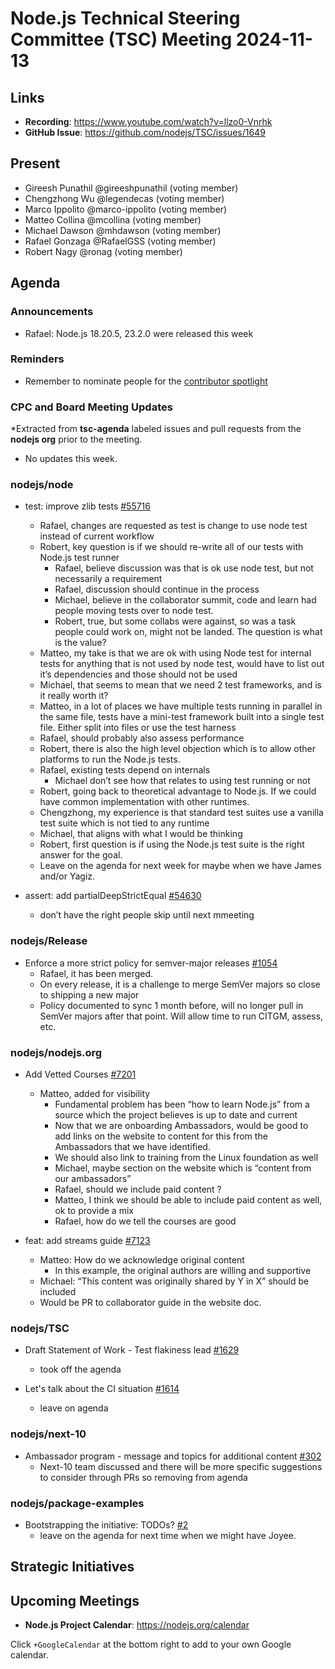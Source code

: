 # Node.js Technical Steering Committee (TSC) Meeting 2024-11-13

## Links

* **Recording**:  <https://www.youtube.com/watch?v=llzo0-Vnrhk>
* **GitHub Issue**: <https://github.com/nodejs/TSC/issues/1649>

## Present

* Gireesh Punathil @gireeshpunathil (voting member)
* Chengzhong Wu @legendecas (voting member)
* Marco Ippolito @marco-ippolito (voting member)
* Matteo Collina @mcollina (voting member)
* Michael Dawson @mhdawson (voting member)
* Rafael Gonzaga @RafaelGSS (voting member)
* Robert Nagy @ronag (voting member)

## Agenda

### Announcements

* Rafael: Node.js 18.20.5, 23.2.0 were released this week

### Reminders

* Remember to nominate people for the [contributor spotlight](https://github.com/nodejs/node/blob/main/doc/contributing/reconizing-contributors.md#bi-monthly-contributor-spotlight)

### CPC and Board Meeting Updates

*Extracted from **tsc-agenda** labeled issues and pull requests from the **nodejs org** prior to the meeting.

* No updates this week.

### nodejs/node

* test: improve zlib tests [#55716](https://github.com/nodejs/node/pull/55716)
  * Rafael, changes are requested as test is change to use node test instead of current workflow
  * Robert, key question is if we should re-write all of our tests with Node.js test runner
    * Rafael, believe discussion was that is ok use node test, but not necessarily a requirement
    * Rafael, discussion should continue in the process
    * Michael, believe in the collaborator summit, code and learn had people moving tests over to node test.
    * Robert, true, but some collabs were against, so was a task people could work on, might not be landed. The question is what is the value?
  * Matteo, my take is that we are ok with using Node test for internal tests for anything that is
    not used by node test, would have to list out it’s dependencies and those should not be used
  * Michael, that seems to mean that we need 2 test frameworks, and is it really worth it?
  * Matteo, in a lot of places we have multiple tests running in parallel in the same file, tests
    have a mini-test framework built into a single test file. Either split into files or use the test harness
  * Rafael, should probably also  assess performance
  * Robert, there is also the high level objection which is to allow other platforms to run the Node.js tests.
  * Rafael, existing tests depend on internals
    * Michael don’t see how that relates to using test running or not
  * Robert, going back to theoretical advantage to Node.js. If we could have common implementation with other runtimes.
  * Chengzhong, my experience is that standard test suites use a vanilla test suite which is not tied to any runtime
  * Michael, that aligns with what I would be thinking
  * Robert, first question is if using the Node.js test suite is the right answer for the goal.
  * Leave on the agenda for next week for maybe when we have James and/or Yagiz.

* assert: add partialDeepStrictEqual [#54630](https://github.com/nodejs/node/pull/54630)
  * don’t have the right people skip until next mmeeting

### nodejs/Release

* Enforce a more strict policy for semver-major releases [#1054](https://github.com/nodejs/Release/issues/1054)
  * Rafael, it has been merged.
  * On every release, it is a challenge to merge SemVer majors so close to shipping a new major
  * Policy documented to sync 1 month before, will no longer pull in SemVer majors after that point. Will allow time to run CITGM, assess, etc.

### nodejs/nodejs.org

* Add Vetted Courses [#7201](https://github.com/nodejs/nodejs.org/issues/7201)
  * Matteo, added for visibility
    * Fundamental problem has been “how to learn Node.js” from a source which the project believes is up to date and current
    * Now that we are onboarding Ambassadors, would be good to add links on the website to content for this from the Ambassadors that we have identified.
    * We should also link to training from the Linux foundation as well
    * Michael, maybe section on the website which is “content from our ambassadors”
    * Rafael, should we include paid content ?
    * Matteo, I think we should be able to include paid content as well, ok to provide a mix
    * Rafael, how do we tell the courses are good

* feat: add streams guide [#7123](https://github.com/nodejs/nodejs.org/pull/7123)
  * Matteo: How do we acknowledge original content
    * In this example, the original authors are willing and supportive
  * Michael: “This content was originally shared by Y in X” should be included
  * Would be PR to collaborator guide in the website doc.

### nodejs/TSC

* Draft Statement of Work - Test flakiness lead [#1629](https://github.com/nodejs/TSC/issues/1629)
  * took off the agenda

* Let's talk about the CI situation [#1614](https://github.com/nodejs/TSC/issues/1614)
  * leave on agenda

### nodejs/next-10

* Ambassador program - message and topics for additional content [#302](https://github.com/nodejs/next-10/issues/302)
  * Next-10 team discussed and there will be more specific suggestions to consider through PRs so removing from agenda

### nodejs/package-examples

* Bootstrapping the initiative: TODOs? [#2](https://github.com/nodejs/package-examples/issues/2)
  * leave on the agenda for next time when we might have Joyee.

## Strategic Initiatives

## Upcoming Meetings

* **Node.js Project Calendar**: <https://nodejs.org/calendar>

Click `+GoogleCalendar` at the bottom right to add to your own Google calendar.
